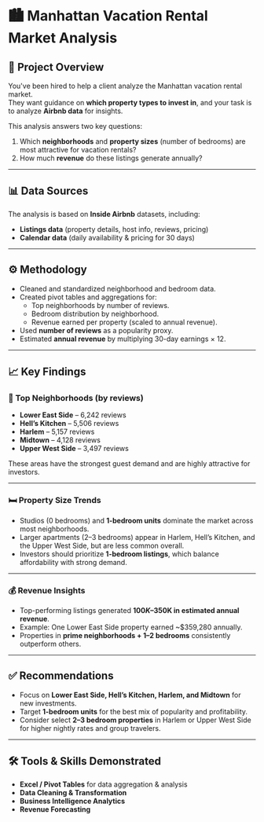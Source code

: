# 🏙️ Manhattan Vacation Rental Market Analysis

## 📌 Project Overview
You've been hired to help a client analyze the Manhattan vacation rental market.  
They want guidance on **which property types to invest in**, and your task is to analyze **Airbnb data** for insights.

This analysis answers two key questions:
1. Which **neighborhoods** and **property sizes** (number of bedrooms) are most attractive for vacation rentals?  
2. How much **revenue** do these listings generate annually?

---

## 📊 Data Sources
The analysis is based on **Inside Airbnb** datasets, including:
- **Listings data** (property details, host info, reviews, pricing)
- **Calendar data** (daily availability & pricing for 30 days)

---

## ⚙️ Methodology
- Cleaned and standardized neighborhood and bedroom data.
- Created pivot tables and aggregations for:
  - Top neighborhoods by number of reviews.
  - Bedroom distribution by neighborhood.
  - Revenue earned per property (scaled to annual revenue).
- Used **number of reviews** as a popularity proxy.
- Estimated **annual revenue** by multiplying 30-day earnings × 12.

---

## 📈 Key Findings

### 🔑 Top Neighborhoods (by reviews)
- **Lower East Side** – 6,242 reviews  
- **Hell’s Kitchen** – 5,506 reviews  
- **Harlem** – 5,157 reviews  
- **Midtown** – 4,128 reviews  
- **Upper West Side** – 3,497 reviews  

These areas have the strongest guest demand and are highly attractive for investors.

---

### 🛏️ Property Size Trends
- Studios (0 bedrooms) and **1-bedroom units** dominate the market across most neighborhoods.  
- Larger apartments (2–3 bedrooms) appear in Harlem, Hell’s Kitchen, and the Upper West Side, but are less common overall.  
- Investors should prioritize **1-bedroom listings**, which balance affordability with strong demand.

---

### 💰 Revenue Insights
- Top-performing listings generated **$100K–$350K in estimated annual revenue**.  
- Example: One Lower East Side property earned ~$359,280 annually.  
- Properties in **prime neighborhoods + 1–2 bedrooms** consistently outperform others.  

---

## ✅ Recommendations
- Focus on **Lower East Side, Hell’s Kitchen, Harlem, and Midtown** for new investments.  
- Target **1-bedroom units** for the best mix of popularity and profitability.  
- Consider select **2–3 bedroom properties** in Harlem or Upper West Side for higher nightly rates and group travelers.  

---

## 🛠️ Tools & Skills Demonstrated
- **Excel / Pivot Tables** for data aggregation & analysis  
- **Data Cleaning & Transformation**  
- **Business Intelligence Analytics**  
- **Revenue Forecasting**  


